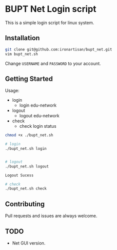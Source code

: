 # BUPT Net Login script

This is a simple login script for linux system.



## Installation

```sh
git clone git@github.com:ironartisan/bupt_net.git
vim bupt_net.sh
```

Change `USERNAME` and `PASSWORD` to your account.  

## Getting Started
Usage:
- login
  - login edu-network
- logout
  - logout edu-network
- check
  - check login status 

```sh
chmod +x ./bupt_net.sh

# login
./bupt_net.sh login


# logout
./bupt_net.sh logout

Logout Sucess

# check
./bupt_net.sh check
```


## Contributing

Pull requests and issues are always welcome.

## TODO

- Net GUI version.